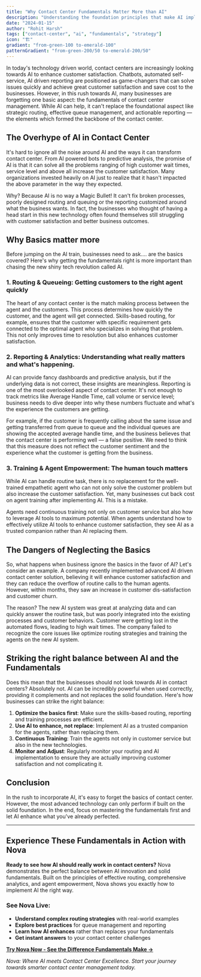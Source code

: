 ```yaml
---
title: "Why Contact Center Fundamentals Matter More than AI"
description: "Understanding the foundation principles that make AI implementations successful."
date: "2024-01-15"
author: "Rohit Harsh"
tags: ["contact-center", "ai", "fundamentals", "strategy"]
icon: "🏗️"
gradient: "from-green-100 to-emerald-100"
patternGradient: "from-green-200/50 to-emerald-200/50"
---
```


In today's technology driven world, contact centers are increasingly looking towards AI to enhance customer satisfaction. Chatbots, automated self-service, AI driven reporting are positioned as game-changers that can solve issues quickly and achieve great customer satisfaction and save cost to the businesses. However, in this rush towards AI, many businesses are forgetting one basic aspect: the fundamentals of contact center management. While AI can help, it can't replace the foundational aspect like strategic routing, effective queue management, and actionable reporting — the elements which formed the backbone of the contact center.

## The Overhype of AI in Contact Center

It's hard to ignore all the noise around AI and the ways it can transform contact center. From AI powered bots to predictive analysis, the promise of AI is that it can solve all the problems ranging of high customer wait times, service level and above all increase the customer satisfaction. Many organizations invested heavily on AI just to realize that it hasn't impacted the above parameter in the way they expected.

Why? Because AI is no way a Magic Bullet! It can't fix broken processes, poorly designed routing and queuing or the reporting customized around what the business wants. In fact, the businesses who thought of having a head start in this new technology often found themselves still struggling with customer satisfaction and better business outcomes.

## Why Basics matter more

Before jumping on the AI train, businesses need to ask…. are the basics covered? Here's why getting the fundamentals right is more important than chasing the new shiny tech revolution called AI.

### 1. Routing & Queueing: Getting customers to the right agent quickly

The heart of any contact center is the match making process between the agent and the customers. This process determines how quickly the customer, and the agent will get connected. Skills-based routing, for example, ensures that the customer with specific requirement gets connected to the optimal agent who specializes in solving that problem. This not only improves time to resolution but also enhances customer satisfaction.

### 2. Reporting & Analytics: Understanding what really matters and what's happening.

AI can provide fancy dashboards and predictive analysis, but if the underlying data is not correct, these insights are meaningless. Reporting is one of the most overlooked aspect of contact center. It's not enough to track metrics like Average Handle Time, call volume or service level; business needs to dive deeper into why these numbers fluctuate and what's the experience the customers are getting.

For example, if the customer is frequently calling about the same issue and getting transferred from queue to queue and the individual queues are showing the accepted average handle time, and the business believes that the contact center is performing well — a false positive. We need to think that this measure does not reflect the customer sentiment and the experience what the customer is getting from the business.

### 3. Training & Agent Empowerment: The human touch matters

While AI can handle routine task, there is no replacement for the well-trained empathetic agent who can not only solve the customer problem but also increase the customer satisfaction. Yet, many businesses cut back cost on agent training after implementing AI. This is a mistake.

Agents need continuous training not only on customer service but also how to leverage AI tools to maximum potential. When agents understand how to effectively utilize AI tools to enhance customer satisfaction, they see AI as a trusted companion rather than AI replacing them.

## The Dangers of Neglecting the Basics

So, what happens when business ignore the basics in the favor of AI? Let's consider an example. A company recently implemented advanced AI driven contact center solution, believing it will enhance customer satisfaction and they can reduce the overflow of routine calls to the human agents. However, within months, they saw an increase in customer dis-satisfaction and customer churn.

The reason? The new AI system was great at analyzing data and can quickly answer the routine task, but was poorly integrated into the existing processes and customer behaviors. Customer were getting lost in the automated flows, leading to high wait times. The company failed to recognize the core issues like optimize routing strategies and training the agents on the new AI system.

## Striking the right balance between AI and the Fundamentals

Does this mean that the businesses should not look towards AI in contact centers? Absolutely not. AI can be incredibly powerful when used correctly, providing it complements and not replaces the solid foundation. Here's how businesses can strike the right balance:

1. **Optimize the basics first**: Make sure the skills-based routing, reporting and training processes are efficient.
2. **Use AI to enhance, not replace**: Implement AI as a trusted companion for the agents, rather than replacing them.
3. **Continuous Training**: Train the agents not only in customer service but also in the new technologies.
4. **Monitor and Adjust**: Regularly monitor your routing and AI implementation to ensure they are actually improving customer satisfaction and not complicating it.

## Conclusion

In the rush to incorporate AI, it's easy to forget the basics of contact center. However, the most advanced technology can only perform if built on the solid foundation. In the end, focus on mastering the fundamentals first and let AI enhance what you've already perfected.

---

## Experience These Fundamentals in Action with Nova

**Ready to see how AI should really work in contact centers?** Nova demonstrates the perfect balance between AI innovation and solid fundamentals. Built on the principles of effective routing, comprehensive analytics, and agent empowerment, Nova shows you exactly how to implement AI the right way.

### See Nova Live:
- **Understand complex routing strategies** with real-world examples
- **Explore best practices** for queue management and reporting
- **Learn how AI enhances** rather than replaces your fundamentals
- **Get instant answers** to your contact center challenges

[**Try Nova Now - See the Difference Fundamentals Make →**](/try-nova-fundamentals)

*Nova: Where AI meets Contact Center Excellence. Start your journey towards smarter contact center management today.*
